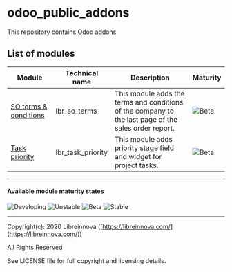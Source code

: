 # odoo_public_addons

This repository contains Odoo addons

## List of modules

Module | Technical name | Description | Maturity
------ | -------------- | ----------- | --------
[SO terms & conditions](https://github.com/libreinnova/odoo_public_addons/tree/12.0/lbr_so_terms) | lbr_so_terms | This module adds the terms and conditions of the company to the last page of the sales order report. | ![Beta](https://img.shields.io/badge/Stable-brightgreen.png)
[Task priority](https://github.com/libreinnova/odoo_public_addons/tree/12.0/lbr_task_priority) | lbr_task_priority | This module adds priority stage field and widget for project tasks. | ![Beta](https://img.shields.io/badge/Stable-brightgreen.png)

-------------

#### Available module maturity states

![Developing](https://img.shields.io/badge/Developing-orange.png)
![Unstable](https://img.shields.io/badge/Unstable-red.png)
![Beta](https://img.shields.io/badge/Beta-green.png)
![Stable](https://img.shields.io/badge/Stable-brightgreen.png)

-------------

Copyright(c): 2020 Libreinnova ([https://libreinnova.com/](https://libreinnova.com/))

All Rights Reserved

See LICENSE file for full copyright and licensing details.
